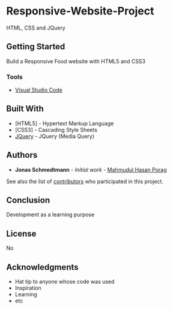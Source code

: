 # Responsive-Website-Project
HTML, CSS and JQuery

## Getting Started
Build a Responsive Food website with HTML5 and CSS3


### Tools

* [Visual Studio Code](https://code.visualstudio.com/)



## Built With

* [HTML5] - Hypertext Markup Language
* [CSS3] - Cascading Style Sheets
* [JQuery](https://jquery.com/) - JQuery (Media Query)

## Authors

* **Jonas Schmedtmann** - *Initial work* - [Mahmudul Hasan Porag](https://github.com/porag303)

See also the list of [contributors](https://github.com/your/project/contributors) who participated in this project.

## Conclusion

Development as a learning purpose

## License

No

## Acknowledgments

* Hat tip to anyone whose code was used
* Inspiration
* Learning
* etc

